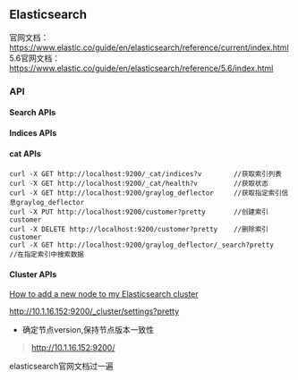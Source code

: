 ## Elasticsearch

官网文档：https://www.elastic.co/guide/en/elasticsearch/reference/current/index.html
5.6官网文档：https://www.elastic.co/guide/en/elasticsearch/reference/5.6/index.html

### API
#### Search APIs
#### Indices APIs
#### cat APIs
``` text
curl -X GET http://localhost:9200/_cat/indices?v		//获取索引列表
curl -X GET http://localhost:9200/_cat/health?v			//获取状态
curl -X GET http://localhost:9200/graylog_deflector		//获取指定索引信息graylog_deflector
curl -X PUT http://localhost:9200/customer?pretty		//创建索引customer
curl -X DELETE http://localhost:9200/customer?pretty	//删除索引customer
curl -X GET http://localhost:9200/graylog_deflector/_search?pretty		//在指定索引中搜索数据

```
#### Cluster APIs

[How to add a new node to my Elasticsearch cluster](https://stackoverflow.com/questions/35717790/how-to-add-a-new-node-to-my-elasticsearch-cluster)

http://10.1.16.152:9200/_cluster/settings?pretty

 - 确定节点version,保持节点版本一致性
  > http://10.1.16.152:9200/

elasticsearch官网文档过一遍
